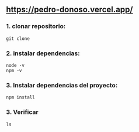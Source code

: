 ## https://pedro-donoso.vercel.app/

### 1. clonar repositorio:

```
git clone
```

### 2. instalar dependencias:

```
node -v
npm -v
```

### 3. Instalar dependencias del proyecto:

```
npm install
```

### 3. Verificar

```
ls
```
